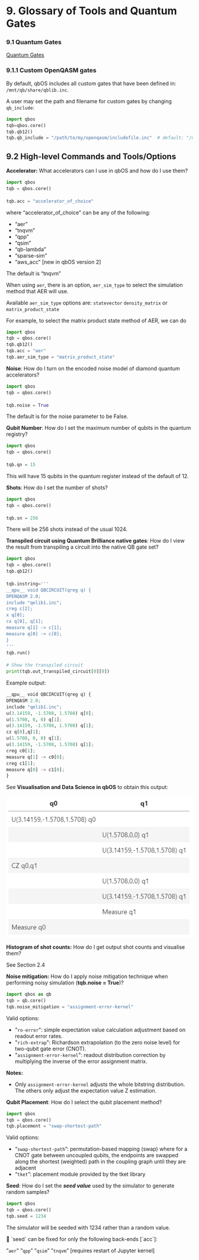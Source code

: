 # 9. Glossary of Tools and Quantum Gates

### 9.1 Quantum Gates

[Quantum Gates](qbOS%20Documentation%20220913/Quantum%20Gates%207820f4f28e564f69bd74a585bc527471.md)

### 9.1.1 Custom OpenQASM gates

By default, qbOS includes all custom gates that have been defined in: `/mnt/qb/share/qblib.inc`.

A user may set the path and filename for custom gates by changing `qb_include`:

```python
import qbos
tqb=qbos.core()
tqb.qb12()
tqb.qb_include = "/path/to/my/openqasm/includefile.inc"  # default: "/mnt/qb/share/qblib.inc"
```

## 9.2 High-level Commands and Tools/Options

**Accelerator:** What accelerators can I use in qbOS and how do I use them?

```python
import qbos
tqb = qbos.core()

tqb.acc = "accelerator_of_choice"
```

where “accelerator_of_choice” can be any of the following:

- “aer”
- “tnqvm”
- “qpp”
- “qsim”
- “qb-lambda”
- “sparse-sim”
- “aws_acc” [new in qbOS version 2]

The default is “tnqvm”

When using `aer`, there is an option, `aer_sim_type` to select the simulation method that AER will use.

Available `aer_sim_type` options are: `statevector` `density_matrix` or `matrix_product_state`

For example, to select the matrix product state method of AER, we can do

```python
import qbos
tqb = qbos.core()
tqb.qb12()
tqb.acc = "aer"
tqb.aer_sim_type = "matrix_product_state"
```

**Noise**: How do I turn on the encoded noise model of diamond quantum accelerators?

```python
import qbos
tqb = qbos.core()

tqb.noise = True
```

The default is for the noise parameter to be False.

**Qubit Number**: How do I set the maximum number of qubits in the quantum registry?

```python
import qbos
tqb = qbos.core()

tqb.qn = 15
```

This will have 15 qubits in the quantum register instead of the default of 12.

**Shots**: How do I set the number of shots?

```python
import qbos
tqb = qbos.core()

tqb.sn = 256
```

There will be 256 shots instead of the usual 1024.

**Transpiled circuit using Quantum Brilliance native gates**: How do I view the result from transpiling a circuit into the native QB gate set?

```python
import qbos
tqb = qbos.core()
tqb.qb12()

tqb.instring='''
__qpu__ void QBCIRCUIT(qreg q) {
OPENQASM 2.0;
include "qelib1.inc";
creg c[2];
x q[0];
cx q[0], q[1];
measure q[1] -> c[1];
measure q[0] -> c[0];
}
'''
tqb.run()

# Show the transpiled circuit
print(tqb.out_transpiled_circuit[0][0])
```

Example output:

```python
__qpu__ void QBCIRCUIT(qreg q) {
OPENQASM 2.0;
include "qelib1.inc";
u(3.14159, -1.5708, 1.5708) q[0];
u(1.5708, 0, 0) q[1];
u(3.14159, -1.5708, 1.5708) q[1];
cz q[0],q[1];
u(1.5708, 0, 0) q[1];
u(3.14159, -1.5708, 1.5708) q[1];
creg c0[1];
measure q[1] -> c0[0];
creg c1[1];
measure q[0] -> c1[0];
}
```

See **Visualisation and Data Science in qbOS** to obtain this output:

![Untitled](qbOS%20Documentation%20220913/Untitled%202.png)

**Histogram of shot counts:** How do I get output shot counts and visualise them?

See Section 2.4

**Noise mitigation:** How do I apply noise mitigation technique when performing noisy simulation (**tqb.noise = True**)?

```python
import qbos as qb
tqb = qb.core()
tqb.noise_mitigation = "assignment-error-kernel"
```

Valid options: 

- "`ro-error`": simple expectation value calculation adjustment based on readout error rates.
- "`rich-extrap`":  Richardson extrapolation (to the zero noise level) for two-qubit gate error (CNOT).
- "`assignment-error-kernel`": readout distribution correction by multiplying the inverse of the error assignment matrix.

**Notes:** 

- Only `assignment-error-kernel` adjusts the whole bitstring distribution. The others only adjust the expectation value Z estimation.

**Qubit Placement**: How do I select the qubit placement method?

```python
import qbos
tqb = qbos.core()
tqb.placement = "swap-shortest-path"
```

Valid options:

- “`swap-shortest-path`”: permutation-based mapping (swap) where for a CNOT gate between uncoupled qubits, the endpoints are swapped along the shortest (weighted) path in the coupling graph until they
are adjacent
- “`tket`”: placement module provided by the tket library

**Seed**: How do I set the ***seed value*** used by the simulator to generate random samples?

```python
import qbos
tqb = qbos.core()
tqb.seed = 1234
```

The simulator will be seeded with 1234 rather than a random value.

<aside>
🧩 `seed` can be fixed for only the following back-ends [`acc`]:

”`aer`"
”`qpp`”
”`qsim`”
”`tnqvm`” [requires restart of Jupyter kernel]

</aside>

